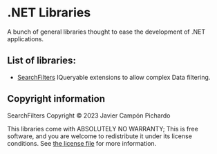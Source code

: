 # .NET Libraries

A bunch of general libraries thought to ease the development of .NET applications.

## List of libraries:

* [SearchFilters](SearchFilters/README.md) IQueryable extensions to allow complex Data filtering.

## Copyright information

SearchFilters Copyright &copy; 2023 Javier Campón Pichardo

This libraries come with ABSOLUTELY NO WARRANTY; This is free software, and you are welcome to redistribute
it under its license conditions.
See [the license file](LICENSE.md) for more information.
